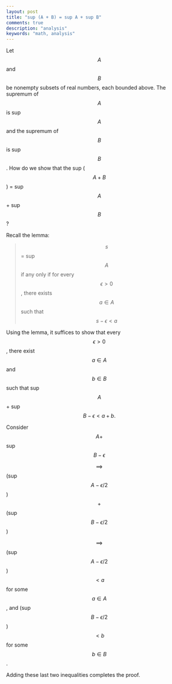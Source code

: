 ```yaml
---
layout: post
title: "sup (A + B) = sup A + sup B"
comments: true
description: "analysis"
keywords: "math, analysis"
---
```



Let $$A$$ and $$B$$ be nonempty subsets of real numbers, each bounded above. The supremum of $$A$$ is sup $$A$$ and the supremum of $$B$$ is sup $$B$$. How do we show that the sup ($$A + B$$) = sup $$A$$ + sup $$B$$?

Recall the lemma:

> $$s$$ = sup $$A$$ if any only if for every $$\epsilon > 0$$, there exists $$a \in A$$ such that $$s - \epsilon < a$$


Using the lemma, it suffices to show that every $$\epsilon > 0$$, there exist $$a \in A$$ and $$b \in B$$ such that sup $$A$$ + sup $$B - \epsilon < a + b.$$

Consider $$A +$$ sup $$B - \epsilon$$

$$\implies$$ (sup $$A - \epsilon/2$$) $$+$$ (sup $$B - \epsilon/2$$)

$$\implies$$ (sup $$A - \epsilon/2$$) $$< a$$ for some $$a \in A$$, and (sup $$B - \epsilon/2$$) $$< b$$ for some $$b \in B$$.

Adding these last two inequalities completes the proof.

